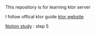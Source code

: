 This repository is for learning ktor server

I follow offical ktor guide [ktor website](https://ktor.io/docs/server-create-websocket-application.html)

[Notion study](https://gaudy-unicorn-98b.notion.site/) : step 5
